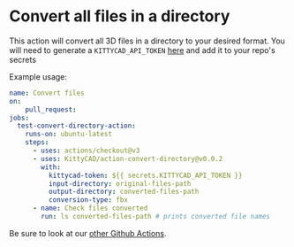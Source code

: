 # Convert all files in a directory

This action will convert all 3D files in a directory to your desired format.
You will need to generate a `KITTYCAD_API_TOKEN` [here](https://kittycad.io/account) and add it to your repo's secrets

Example usage:
```yml
name: Convert files
on:
    pull_request:
jobs:
  test-convert-directory-action:
    runs-on: ubuntu-latest
    steps:
      - uses: actions/checkout@v3
      - uses: KittyCAD/action-convert-directory@v0.0.2
        with:
          kittycad-token: ${{ secrets.KITTYCAD_API_TOKEN }}
          input-directory: original-files-path
          output-directory: converted-files-path
          conversion-type: fbx
      - name: Check files converted
        run: ls converted-files-path # prints converted file names
```

Be sure to look at our [other Github Actions](https://github.com/marketplace?type=actions&query=kittycad+).
